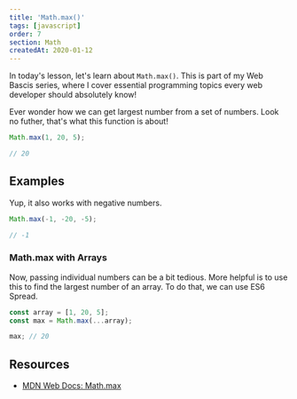 ```yaml
---
title: 'Math.max()'
tags: [javascript]
order: 7
section: Math
createdAt: 2020-01-12
---
```


In today's lesson, let's learn about `Math.max()`. This is part of my Web Bascis series, where I cover essential programming topics every web developer should absolutely know!

Ever wonder how we can get largest number from a set of numbers. Look no futher, that's what this function is about!

```javascript
Math.max(1, 20, 5);

// 20
```

## Examples

Yup, it also works with negative numbers.

```javascript
Math.max(-1, -20, -5);

// -1
```

### Math.max with Arrays

Now, passing individual numbers can be a bit tedious. More helpful is to use this to find the largest number of an array. To do that, we can use ES6 Spread.

```javascript
const array = [1, 20, 5];
const max = Math.max(...array);

max; // 20
```

## Resources

- [MDN Web Docs: Math.max](https://developer.mozilla.org/en-US/docs/Web/JavaScript/Reference/Global_Objects/Math/max)
